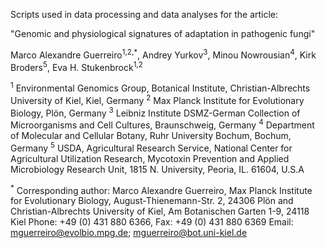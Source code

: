 Scripts used in data processing and data analyses for the article:

"Genomic and physiological signatures of adaptation in pathogenic fungi"

Marco Alexandre Guerreiro<sup>1,2,*</sup>, Andrey Yurkov<sup>3</sup>, Minou Nowrousian<sup>4</sup>, Kirk Broders<sup>5</sup>, Eva H. Stukenbrock<sup>1,2</sup>

<sup>1</sup> Environmental Genomics Group, Botanical Institute, Christian-Albrechts University of Kiel, Kiel, Germany
<sup>2</sup> Max Planck Institute for Evolutionary Biology, Plön, Germany
<sup>3</sup> Leibniz Institute DSMZ-German Collection of Microorganisms and Cell Cultures, Braunschweig, Germany
<sup>4</sup> Department of Molecular and Cellular Botany, Ruhr University Bochum, Bochum, Germany
<sup>5</sup> USDA, Agricultural Research Service, National Center for Agricultural Utilization Research, Mycotoxin Prevention and Applied Microbiology Research Unit, 1815 N. University, Peoria, IL. 61604, U.S.A

<sup>*</sup> Corresponding author: Marco Alexandre Guerreiro, Max Planck Institute for Evolutionary Biology, August-Thienemann-Str. 2, 24306 Plön and Christian-Albrechts University of Kiel, Am Botanischen Garten 1-9, 24118 Kiel
Phone: +49 (0) 431 880 6366, Fax: +49 (0) 431 880 6369
Email: mguerreiro@evolbio.mpg.de; mguerreiro@bot.uni-kiel.de


